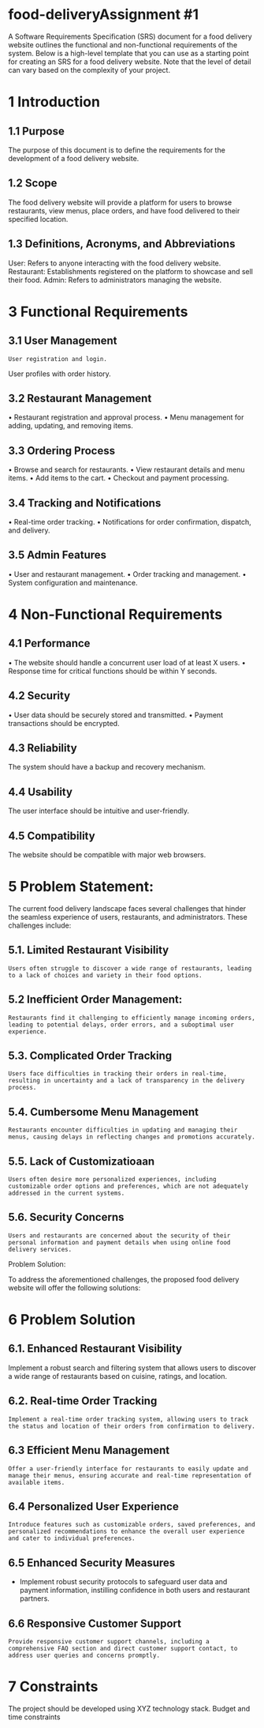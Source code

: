 # food-deliveryAssignment #1



A Software Requirements Specification (SRS) document for a food delivery website outlines the functional and non-functional requirements of the system. Below is a high-level template that you can use as a starting point for creating an SRS for a food delivery website. Note that the level of detail can vary based on the complexity of your project.

# 1 Introduction
## 1.1 Purpose	
The purpose of this document is to define the requirements for the development of a food delivery website.

## 1.2 Scope
The food delivery website will provide a platform for users to browse restaurants, view menus, place orders, and have food delivered to their specified location.

## 1.3 Definitions, Acronyms, and Abbreviations
User: Refers to anyone interacting with the food delivery website.
Restaurant:  Establishments registered on the platform to showcase and sell their food.
Admin: Refers to administrators managing the website.


# 3 Functional Requirements

## 3.1 User Management
    User registration and login.
  User profiles with order history.

## 3.2 Restaurant Management
•	Restaurant registration and approval process.
•	Menu management for adding, updating, and removing items.

## 3.3 Ordering Process
•	Browse and search for restaurants.
•	View restaurant details and menu items.
•	Add items to the cart.
•	Checkout and payment processing.

 ## 3.4 Tracking and Notifications
•	Real-time order tracking.
•	Notifications for order confirmation, dispatch, and delivery.

## 3.5   Admin Features
•	User and restaurant management.
•	Order tracking and management.
•	System configuration and maintenance.

# 4	 Non-Functional Requirements
## 4.1 Performance
•	The website should handle a concurrent user load of at least X users.
•	Response time for critical functions should be within Y seconds.

## 4.2 Security
•	User data should be securely stored and transmitted.
•	Payment transactions should be encrypted.

## 4.3 Reliability
The system should have a backup and recovery mechanism.

## 4.4 Usability
The user interface should be intuitive and user-friendly.

## 4.5 Compatibility
The website should be compatible with major web browsers.


# 5 Problem Statement:

The current food delivery landscape faces several challenges that hinder the seamless experience of users, restaurants, and administrators. These challenges include:

## 5.1. Limited Restaurant Visibility
    Users often struggle to discover a wide range of restaurants, leading to a lack of choices and variety in their food options.

## 5.2 Inefficient Order Management:
    Restaurants find it challenging to efficiently manage incoming orders, leading to potential delays, order errors, and a suboptimal user experience.

## 5.3. Complicated Order Tracking
    Users face difficulties in tracking their orders in real-time, resulting in uncertainty and a lack of transparency in the delivery process.

## 5.4. Cumbersome Menu Management
    Restaurants encounter difficulties in updating and managing their menus, causing delays in reflecting changes and promotions accurately.

## 5.5. Lack of Customizatioaan
    Users often desire more personalized experiences, including customizable order options and preferences, which are not adequately addressed in the current systems.

## 5.6. Security Concerns
    Users and restaurants are concerned about the security of their personal information and payment details when using online food delivery services.
Problem Solution:

To address the aforementioned challenges, the proposed food delivery website will offer the following solutions:
 
# 6 Problem Solution 

## 6.1. Enhanced Restaurant Visibility
   Implement a robust search and filtering system that allows users to discover a wide range of restaurants based on cuisine, ratings, and location.

## 6.2. Real-time Order Tracking
    Implement a real-time order tracking system, allowing users to track the status and location of their orders from confirmation to delivery.

## 6.3 Efficient Menu Management
    Offer a user-friendly interface for restaurants to easily update and manage their menus, ensuring accurate and real-time representation of available items.

## 6.4  Personalized User Experience
    Introduce features such as customizable orders, saved preferences, and personalized recommendations to enhance the overall user experience and cater to individual preferences.

## 6.5  Enhanced Security Measures
   - Implement robust security protocols to safeguard user data and payment information, instilling confidence in both users and restaurant partners.

## 6.6 Responsive Customer Support
    Provide responsive customer support channels, including a comprehensive FAQ section and direct customer support contact, to address user queries and concerns promptly.




# 7  Constraints
The project should be developed using XYZ technology stack.
Budget and time constraints


